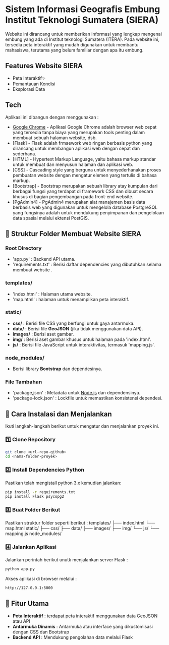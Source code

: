 # Sistem Informasi Geografis Embung Institut Teknologi Sumatera (SIERA)
Website ini dirancang untuk memberikan informasi yang lengkap mengenai embung yang ada di Institut teknologi Sumatera (ITERA). Pada website ini, tersedia peta interaktif yang mudah digunakan untuk membantu mahasiswa, terutama yang belum familiar dengan apa itu embung.

## Features Website SIERA

- Peta Interaktif✨
- Pemantauan Kondisi
- Eksplorasi Data 

## Tech
Aplikasi ini dibangun dengan menggunakan :

- [Google Chrome](https://www.google.com/chrome) - Aplikasi Google Chrome adalah browser web cepat yang tersedia tanpa biaya yang merupakan tools penting dalam membuat sebuah halaman website, dsb.
- [Flask] - Flask adalah frmaework web ringan berbasis python yang dirancang untuk membangun aplikasi web dengan cepat dan sederhana.
- [HTML] - Hypertext Markup Language, yaitu bahasa markup standar untuk membuat dan menyusun halaman dan aplikasi web.
- [CSS] - Cascading style yang berguna untuk menyederhanakan proses pembuatan website dengan mengatur elemen yang tertulis di bahasa markup.
- [Bootstrap] - Bootstrap merupakan sebuah library atay kumpulan dari berbagai fungsi yang terdapat di framework CSS dan dibuat secara khusus di bagian pengembangan pada front-end website.
- [PgAdmin4] - PgAdmin4 merupakan alat manajemen basis data berbasis web yang digunakan untuk mengelola database PostgreSQL yang fungsinya adalah untuk mendukung penyimpanan dan pengelolaan data spasial melalui ektensi PostGIS.



## 📁 Struktur Folder Membuat Website SIERA
### Root Directory
- 'app.py' : Backend API utama.
- 'requirements.txt' : Berisi daftar dependencies yang dibutuhkan selama membuat website .

### templates/
- 'index.html' : Halaman utama website.
- 'map.html' : halaman untuk menampilkan peta interaktif.

### static/
- **css/** : Berisi file CSS yang berfungi untuk gaya antarmuka.
- **data/** : Berisi file **GeoJSON** (jika tidak menggunakan data API).
- **images/** : Berisi aset gambar.
- **img/** : Berisi aset gambar khusus untuk halaman pada 'index.html'.
- **js/** : Berisi file JavaScript untuk interaktivitas, termasuk 'mapping.js'.

### node_modules/
- Berisi library **Bootstrap** dan dependesinya.

### File Tambahan 
- 'package,json' : Metadata untuk [Node.js](https://nodejs.org/) dan dependensinya.
- 'package-lock.json' : Lockfile untuk memastikan konsistensi dependesi.

## 🚀 Cara Instalasi dan Menjalankan
Ikuti langkah-langkah berikut untuk mengatur dan menjalankan proyek ini.

### 1️⃣ Clone Repository
```sh
git clone <url-repo-github>
cd <nama-folder-proyek>
```
### 2️⃣ Install Dependencies Python
Pastikan telah mengistall python 3.x kemudian jalankan:
```sh
pip install -r requirements.txt
pip install Flask psycopg2
```
### 3️⃣ Buat Folder Berikut
Pastikan struktur folder seperti berikut :
templates/
  ├── index.html
  └── map.html
static/
  ├── css/
  ├── data/
  ├── images/
  ├── img/
  └── js/
      └── mapping.js
node_modules/

### 4️⃣ Jalankan Aplikasi
Jalankan perintah berikut unutk menjalankan server Flask :
```sh
python app.py
```
Akses aplikasi di browser melalui :
```sh
http://127.0.0.1:5000
```

## 🔧 Fitur Utama
- **Peta Interaktif** : terdapat peta interaktif menggunakan data GeoJSON atau API
- **Antarmuka Dinamis** : Antarmuka atau interface yang dikustomisasi dengan CSS dan Bootstrap
- **Backend API** : Mendukung pengolahan data melalui Flask

